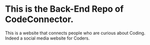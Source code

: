 # This is the Back-End Repo of CodeConnector.

This is a website that connects people who are curious about Coding.
Indeed a social media website for Coders.

